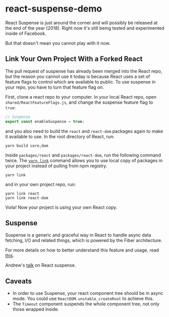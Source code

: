 # react-suspense-demo

React Suspense is just around the corner and will possibly be released at the end of the year (2018). Right now it's still being tested and experimented inside of Facebook.

But that doesn't mean you cannot play with it now.

## Link Your Own Project With a Forked React

The pull request of suspense has already been merged into the React repo, but the reason you cannot use it today is because React uses a set of feature flags to control which are available to public. To use suspense in your repo, you have to turn that feature flag on.

First, clone a react repo to your computer. In your local React repo, open `shared/ReactFeatureFlags.js`, and change the suspense feature flag to `true`:

```js
// Suspense
export const enableSuspense = true;
```

and you also need to build the `react` and `react-dom` packages again to make it available to use. In the root directory of React, run:

```
yarn build core,dom
```

Inside `packages/react` and `packages/react-dom`, run the following command twice. The [`yarn link`](https://yarnpkg.com/lang/en/docs/cli/link/) command allows you to use local copy of packages in your project instead of pulling from npm registry.

```
yarn link
```

and in your own project repo, run:

```
yarn link react
yarn link react-dom
```

Voila! Now your project is using your own React copy.

## Suspense

Suspense is a generic and graceful way in React to handle async data fetching, I/O and related things, which is powered by the Fiber architecture.

For more details on how to better understand this feature and usage, read [this](https://medium.com/@thomasyim94/a-bit-more-about-react-suspense-2e05cc4e9ef8).

Andrew's [talk](https://www.youtube.com/watch?v=z-6JC0_cOns) on React suspense.

## Caveats

* In order to use Suspense, your react component tree should be in async mode. You could use `ReactDOM.unstable_createRoot` to achieve this.
* The `Timeout` component suspends the whole component tree, not only those wrapped inside.

